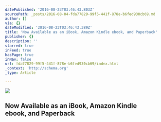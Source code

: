 ```yaml
---
datePublished: '2016-08-23T03:46:43.803Z'
sourcePath: _posts/2016-08-04-fda77829-99f5-441f-878e-b6fed930cb69.md
author: []
via: {}
dateModified: '2016-08-23T03:46:43.389Z'
title: 'Now Available as an iBook, Amazon Kindle ebook, and Paperback'
publisher: {}
description: ''
starred: true
inFeed: true
hasPage: true
inNav: false
url: fda77829-99f5-441f-878e-b6fed930cb69/index.html
_context: 'http://schema.org'
_type: Article

---
```

![](https://the-grid-user-content.s3-us-west-2.amazonaws.com/348eecb9-bfce-4dbd-a12d-3f3be43c8042.jpg)

## Now Available as an iBook, Amazon Kindle ebook, and Paperback